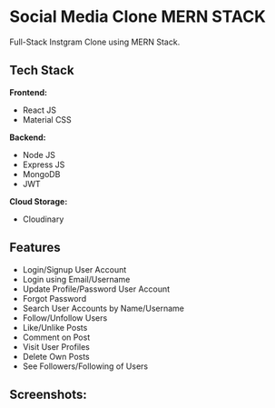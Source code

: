 # Social Media Clone MERN STACK
Full-Stack Instgram Clone using MERN Stack.

## Tech Stack
**Frontend:**

* React JS
* Material CSS

**Backend:**

* Node JS
* Express JS
* MongoDB
* JWT

**Cloud Storage:**

* Cloudinary

## Features
- Login/Signup User Account
- Login using Email/Username
- Update Profile/Password User Account
- Forgot Password
- Search User Accounts by Name/Username
- Follow/Unfollow Users
- Like/Unlike Posts
- Comment on Post
- Visit User Profiles
- Delete Own Posts
- See Followers/Following of Users

## Screenshots:
